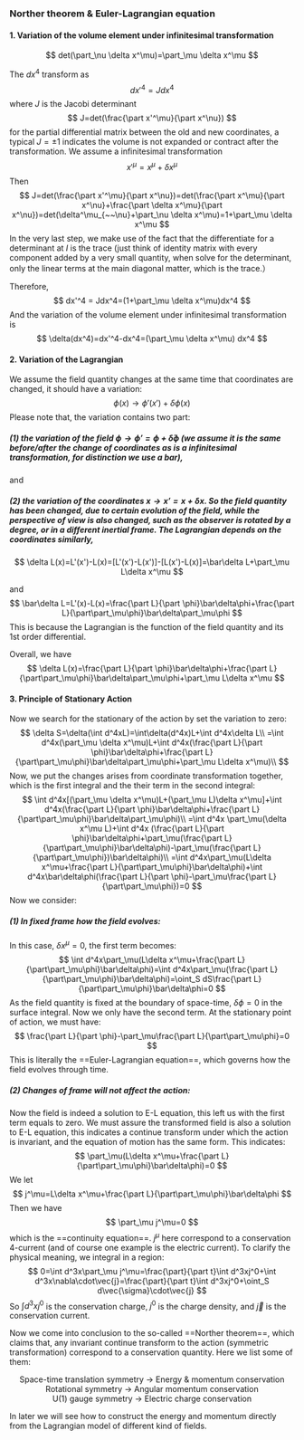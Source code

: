 ### Norther theorem & Euler-Lagrangian equation

#### 1. Variation of the volume element under infinitesimal transformation

$$
det(\part_\nu \delta x^\mu)=\part_\mu \delta x^\mu
$$

The $dx^4$ transform as
$$
dx'^4 = Jdx^4
$$
where $J$ is the Jacobi determinant
$$
J=det(\frac{\part x'^\mu}{\part x^\nu})
$$
for the partial differential matrix between the old and new coordinates, a typical $J=\pm 1$ indicates the volume is not expanded or contract after the transformation. We assume a infinitesimal transformation
$$
x'^\mu=x^\mu+\delta x^\mu
$$
Then
$$
J=det(\frac{\part x'^\mu}{\part x^\nu})=det(\frac{\part x^\mu}{\part x^\nu}+\frac{\part \delta x^\mu}{\part x^\nu})=det(\delta^\mu_{~~\nu}+\part_\nu \delta x^\mu)=1+\part_\mu \delta x^\mu
$$
In the very last step, we make use of the fact that the differentiate for a determinant at $I$ is the trace (just think of identity matrix with every component added by a very small quantity, when solve for the determinant, only the linear terms at the main diagonal matter, which is the trace.）

Therefore,
$$
dx'^4 = Jdx^4=(1+\part_\mu \delta x^\mu)dx^4
$$
And the variation of the volume element under infinitesimal transformation is
$$
\delta(dx^4)=dx'^4-dx^4=(\part_\mu \delta x^\mu) dx^4
$$

#### 2. Variation of the Lagrangian

We assume the field quantity changes at the same time that coordinates are changed, it should have a variation:
$$
\phi(x)\rightarrow\phi'(x')+\delta \phi(x)
$$
Please note that, the variation contains two part: 

##### (1) the variation of the field $\phi\rightarrow\phi'=\phi+\bar\delta \phi$ (we assume it is the same before/after the change of coordinates as is a infinitesimal transformation, for distinction we use a bar), 

and 

##### (2) the variation of the coordinates $x\rightarrow x'=x+\delta x$. So the field quantity has been changed, due to certain evolution of the field, while the perspective of view is also changed, such as the observer is rotated by a degree, or in a different inertial frame. The Lagrangian depends on the coordinates similarly,

$$
\delta L(x)=L'(x')-L(x)=[L'(x')-L(x')]-[L(x')-L(x)]=\bar\delta L+\part_\mu L\delta x^\mu
$$

and
$$
\bar\delta L=L'(x)-L(x)=\frac{\part L}{\part \phi}\bar\delta\phi+\frac{\part L}{\part\part_\mu\phi}\bar\delta\part_\mu\phi
$$
This is because the Lagrangian is the function of the field quantity and its 1st order differential.

 Overall, we have
$$
\delta L(x)=\frac{\part L}{\part \phi}\bar\delta\phi+\frac{\part L}{\part\part_\mu\phi}\bar\delta\part_\mu\phi+\part_\mu L\delta x^\mu
$$

#### 3. Principle of Stationary Action

Now we search for the stationary of the action by set the variation to zero:
$$
\delta S=\delta(\int d^4xL)=\int\delta(d^4x)L+\int d^4x\delta L\\
=\int d^4x(\part_\mu \delta x^\mu)L+\int d^4x(\frac{\part L}{\part \phi}\bar\delta\phi+\frac{\part L}{\part\part_\mu\phi}\bar\delta\part_\mu\phi+\part_\mu L\delta x^\mu)\\
$$
Now, we put the changes arises from coordinate transformation together, which is the first integral and the their term in the second integral:
$$
\int d^4x[(\part_\mu \delta x^\mu)L+(\part_\mu L)\delta x^\mu]+\int d^4x(\frac{\part L}{\part \phi}\bar\delta\phi+\frac{\part L}{\part\part_\mu\phi}\bar\delta\part_\mu\phi)\\
=\int d^4x \part_\mu(\delta x^\mu L)+\int d^4x (\frac{\part L}{\part \phi}\bar\delta\phi+\part_\mu(\frac{\part L}{\part\part_\mu\phi}\bar\delta\phi)-\part_\mu(\frac{\part L}{\part\part_\mu\phi})\bar\delta\phi)\\
=\int d^4x\part_\mu(L\delta x^\mu+\frac{\part L}{\part\part_\mu\phi}\bar\delta\phi)+\int d^4x\bar\delta\phi(\frac{\part L}{\part \phi}-\part_\mu\frac{\part L}{\part\part_\mu\phi})=0
$$
Now we consider:

##### (1) In fixed frame how the field evolves:

In this case, $\delta x^\mu=0$, the first term becomes:
$$
\int d^4x\part_\mu(L\delta x^\mu+\frac{\part L}{\part\part_\mu\phi}\bar\delta\phi)=\int d^4x\part_\mu(\frac{\part L}{\part\part_\mu\phi}\bar\delta\phi)=\oint_S dS\frac{\part L}{\part\part_\mu\phi}\bar\delta\phi=0
$$
As the field quantity is fixed at the boundary of space-time, $\delta\phi=0$ in the surface integral. Now we only have the second term. At the stationary point of action, we must have:
$$
\frac{\part L}{\part \phi}-\part_\mu\frac{\part L}{\part\part_\mu\phi}=0
$$
This is literally the ==Euler-Lagrangian equation==, which governs how the field evolves through time.

##### (2) Changes of frame will not affect the action:

Now the field is indeed a solution to E-L equation, this left us with the first term equals to zero. We must assure the transformed field is also a solution to E-L equation, this indicates a continue transform under which the action is invariant, and the equation of motion has the same form. This indicates:
$$
\part_\mu(L\delta x^\mu+\frac{\part L}{\part\part_\mu\phi}\bar\delta\phi)=0
$$
We let
$$
j^\mu=L\delta x^\mu+\frac{\part L}{\part\part_\mu\phi}\bar\delta\phi
$$
Then we have
$$
\part_\mu j^\mu=0
$$
which is the ==continuity equation==. $j^\mu$ here correspond to a conservation 4-current (and of course one example is the electric current). To clarify the physical meaning, we integral in a region:
$$
0=\int d^3x\part_\mu j^\mu=\frac{\part}{\part t}\int d^3xj^0+\int d^3x\nabla\cdot\vec{j}=\frac{\part}{\part t}\int d^3xj^0+\oint_S d\vec{\sigma}\cdot\vec{j}
$$
So $\int d^3xj^0$ is the conservation charge, $j^0$ is the charge density, and $\vec{j}$ is the conservation current.

Now we come into conclusion to the so-called ==Norther theorem==, which claims that, any invariant continue transform to the action (symmetric transformation) correspond to a conservation quantity. Here we list some of them:

<center>Space-time translation symmetry -> Energy & momentum conservation</center>

<center>Rotational symmetry -> Angular momentum conservation</center>

<center>U(1) gauge symmetry -> Electric charge conservation</center>

In later we will see how to construct the energy and momentum directly from the Lagrangian model of different kind of fields.
